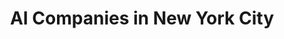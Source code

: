 ---
title: "AI Companies in New York City"
excerpt: "List of AI companies in New York City."
type: collection
heat: 9342

query: item.locations contains 'New York, New York'

topics:
  - AI

images:
  - url: https://upload.wikimedia.org/wikipedia/commons/9/94/Top_of_Rock_Cropped.jpg
    width: 1724
    height: 1111
    title: New York City
---